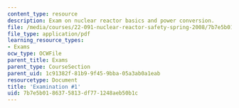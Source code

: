 ```yaml
---
content_type: resource
description: Exam on nuclear reactor basics and power conversion.
file: /media/courses/22-091-nuclear-reactor-safety-spring-2008/7b7e5b0186375813df771248aeb50b1c_MIT22_091S08_exam01.pdf
file_type: application/pdf
learning_resource_types:
- Exams
ocw_type: OCWFile
parent_title: Exams
parent_type: CourseSection
parent_uid: 1c91382f-81b9-9f45-9bba-05a3ab0a1eab
resourcetype: Document
title: 'Examination #1'
uid: 7b7e5b01-8637-5813-df77-1248aeb50b1c
---
```

